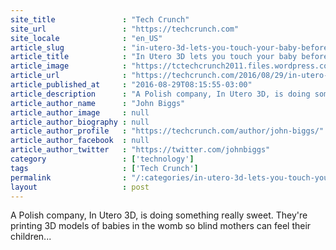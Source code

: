 ```yaml
---
site_title               : "Tech Crunch"
site_url                 : "https://techcrunch.com"
site_locale              : "en_US"
article_slug             : "in-utero-3d-lets-you-touch-your-baby-before-its-born"
article_title            : "In Utero 3D lets you touch your baby before it’s born"
article_image            : "https://tctechcrunch2011.files.wordpress.com/2016/08/dsc_9928.jpg?w=764&h=400&crop=1"
article_url              : "https://techcrunch.com/2016/08/29/in-utero-3d-lets-you-touch-your-baby-before-its-born/"
article_published_at     : "2016-08-29T08:15:55-03:00"
article_description      : "A Polish company, In Utero 3D, is doing something really sweet. They're printing 3D models of babies in the womb so blind mothers can feel their children..."
article_author_name      : "John Biggs"
article_author_image     : null
article_author_biography : null
article_author_profile   : "https://techcrunch.com/author/john-biggs/"
article_author_facebook  : null
article_author_twitter   : "https://twitter.com/johnbiggs"
category                 : ['technology']
tags                     : ['Tech Crunch']
permalink                : "/:categories/in-utero-3d-lets-you-touch-your-baby-before-its-born/"
layout                   : post
---
```


A Polish company, In Utero 3D, is doing something really sweet. They're printing 3D models of babies in the womb so blind mothers can feel their children...
